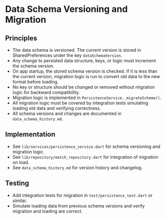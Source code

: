 # Data Schema Versioning and Migration

## Principles
- The data schema is versioned. The current version is stored in SharedPreferences under the key `dataSchemaVersion`.
- Any change to persisted data structure, keys, or logic must increment the schema version.
- On app startup, the stored schema version is checked. If it is less than the current version, migration logic is run to convert old data to the new format before loading.
- No key or structure should be changed or removed without migration logic for backward compatibility.
- Migration logic is implemented in `PersistenceService._migrateSchema()`.
- All migration logic must be covered by integration tests simulating loading old data and verifying correctness.
- All schema versions and changes are documented in `data_schema_history.md`.

## Implementation
- See `lib/services/persistence_service.dart` for schema versioning and migration logic.
- See `lib/repository/match_repository.dart` for integration of migration on load.
- See `data_schema_history.md` for version history and changelog.

## Testing
- Add integration tests for migration in `test/persistence_test.dart` or similar.
- Simulate loading data from previous schema versions and verify migration and loading are correct.
